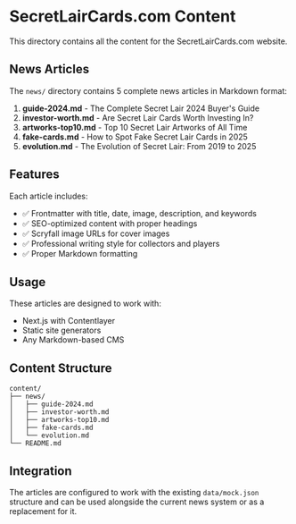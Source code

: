 # SecretLairCards.com Content

This directory contains all the content for the SecretLairCards.com website.

## News Articles

The `news/` directory contains 5 complete news articles in Markdown format:

1. **guide-2024.md** - The Complete Secret Lair 2024 Buyer's Guide
2. **investor-worth.md** - Are Secret Lair Cards Worth Investing In?
3. **artworks-top10.md** - Top 10 Secret Lair Artworks of All Time
4. **fake-cards.md** - How to Spot Fake Secret Lair Cards in 2025
5. **evolution.md** - The Evolution of Secret Lair: From 2019 to 2025

## Features

Each article includes:
- ✅ Frontmatter with title, date, image, description, and keywords
- ✅ SEO-optimized content with proper headings
- ✅ Scryfall image URLs for cover images
- ✅ Professional writing style for collectors and players
- ✅ Proper Markdown formatting

## Usage

These articles are designed to work with:
- Next.js with Contentlayer
- Static site generators
- Any Markdown-based CMS

## Content Structure

```
content/
├── news/
│   ├── guide-2024.md
│   ├── investor-worth.md
│   ├── artworks-top10.md
│   ├── fake-cards.md
│   └── evolution.md
└── README.md
```

## Integration

The articles are configured to work with the existing `data/mock.json` structure and can be used alongside the current news system or as a replacement for it.


















